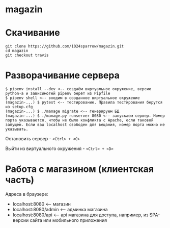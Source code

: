 # magazin

# Скачивание
```
git clone https://github.com/1024sparrow/magazin.git
cd magazin
git checkout travis
```

# Разворачивание сервера

```
$ pipenv install --dev <-- создаём виртуальное окружение, версию python-а и зависимотей pipenv берёт из Pipfile
$ pipenv shell <-- входим в созданное виртуальное окружение
(magazin-...) $ pytest <-- тестирование. Правила тестирования берутся из setup.cfg
(magazin-...) $ ./manage migrate <-- генерируем БД
(magazin-...) $ ./manage.py runserver 8080 <-- запускаем сервер. Номер порта указывается, чтобы не было конфликта с Apache, если таковой запущен. Если ваш localhost свободен для вещания, номер порта можно не указывать.
```

Остановить сервер - ```<Ctrl> + <C>```


Выйти из виртуального окружения - ```<Ctrl> + <D>```

# Работа с магазином (клиентская часть)
Адреса в браузере:
* localhost:8080 <-- магазин
* localhost:8080/admin <-- админка магазина
* localhost:8080/api <-- api магазина для доступа, например, из SPA-версии сайта или мобильного приложения
